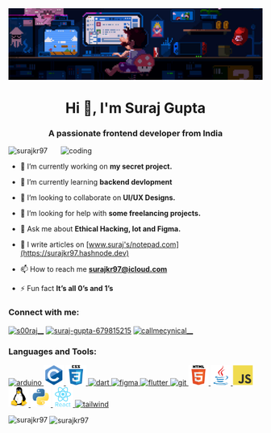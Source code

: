 <img align="center" src="img/tinywow_chill_mario_by_pixeljeff1995_ddjk36s-pre_17417503.jpg" alt="coding">

<!-- <div>
<img align="center" src="https://i.imgur.com/4ASafy0.png">
</div>
 -->


<h1 align="center">Hi 👋, I'm Suraj Gupta</h1>
<h3 align="center">A passionate frontend developer from India</h3>
<img align="right" width="400" src="https://cdn.dribbble.com/users/1162077/screenshots/3848914/programmer.gif" alt="coding">

<!-- <img align="right" width="400" src="img/AngelicConcreteHypsilophodon.webp" alt="coding"> -->


<p align="left"> <img src="https://komarev.com/ghpvc/?username=surajkr97&label=Profile%20views&color=0e75b6&style=flat" alt="surajkr97" /> </p>

<!-- <p align="left"> <a href="https://twitter.com/s00raj__" target="blank"><img src="https://img.shields.io/twitter/follow/s00raj__?logo=twitter&style=for-the-badge" alt="s00raj__" /></a> </p> -->

- 🔭 I’m currently working on **my secret project.**

- 🌱 I’m currently learning **backend devlopment**

- 👯 I’m looking to collaborate on **UI/UX Designs.**

- 🤝 I’m looking for help with **some freelancing projects.**

- 💬 Ask me about **Ethical Hacking, Iot and Figma.**

- 📝 I write articles on [www.suraj's/notepad.com](https://surajkr97.hashnode.dev)

- 📫 How to reach me **surajkr97@icloud.com**

- ⚡ Fun fact **It’s all 0’s and 1’s**

<h3 align="left">Connect with me:</h3>
<p align="left">
<a href="https://twitter.com/s00raj__" target="blank"><img align="center" src="https://raw.githubusercontent.com/rahuldkjain/github-profile-readme-generator/master/src/images/icons/Social/twitter.svg" alt="s00raj__" height="30" width="40" /></a>
<a href="https://linkedin.com/in/suraj-gupta-679815215" target="blank"><img align="center" src="https://raw.githubusercontent.com/rahuldkjain/github-profile-readme-generator/master/src/images/icons/Social/linked-in-alt.svg" alt="suraj-gupta-679815215" height="30" width="40" /></a>
<a href="https://instagram.com/callmecynical__" target="blank"><img align="center" src="https://raw.githubusercontent.com/rahuldkjain/github-profile-readme-generator/master/src/images/icons/Social/instagram.svg" alt="callmecynical__" height="30" width="40" /></a>
</p>

<h3 align="left">Languages and Tools:</h3>
<p align="left"> <a href="https://www.arduino.cc/" target="_blank" rel="noreferrer"> <img src="https://cdn.worldvectorlogo.com/logos/arduino-1.svg" alt="arduino" width="40" height="40"/> </a> <a href="https://www.cprogramming.com/" target="_blank" rel="noreferrer"> <img src="https://raw.githubusercontent.com/devicons/devicon/master/icons/c/c-original.svg" alt="c" width="40" height="40"/> </a> <a href="https://www.w3schools.com/css/" target="_blank" rel="noreferrer"> <img src="https://raw.githubusercontent.com/devicons/devicon/master/icons/css3/css3-original-wordmark.svg" alt="css3" width="40" height="40"/> </a> <a href="https://dart.dev" target="_blank" rel="noreferrer"> <img src="https://www.vectorlogo.zone/logos/dartlang/dartlang-icon.svg" alt="dart" width="40" height="40"/> </a> <a href="https://www.figma.com/" target="_blank" rel="noreferrer"> <img src="https://www.vectorlogo.zone/logos/figma/figma-icon.svg" alt="figma" width="40" height="40"/> </a> <a href="https://flutter.dev" target="_blank" rel="noreferrer"> <img src="https://www.vectorlogo.zone/logos/flutterio/flutterio-icon.svg" alt="flutter" width="40" height="40"/> </a> <a href="https://git-scm.com/" target="_blank" rel="noreferrer"> <img src="https://www.vectorlogo.zone/logos/git-scm/git-scm-icon.svg" alt="git" width="40" height="40"/> </a> <a href="https://www.w3.org/html/" target="_blank" rel="noreferrer"> <img src="https://raw.githubusercontent.com/devicons/devicon/master/icons/html5/html5-original-wordmark.svg" alt="html5" width="40" height="40"/> </a> <a href="https://www.java.com" target="_blank" rel="noreferrer"> <img src="https://raw.githubusercontent.com/devicons/devicon/master/icons/java/java-original.svg" alt="java" width="40" height="40"/> </a> <a href="https://developer.mozilla.org/en-US/docs/Web/JavaScript" target="_blank" rel="noreferrer"> <img src="https://raw.githubusercontent.com/devicons/devicon/master/icons/javascript/javascript-original.svg" alt="javascript" width="40" height="40"/> </a> <a href="https://www.linux.org/" target="_blank" rel="noreferrer"> <img src="https://raw.githubusercontent.com/devicons/devicon/master/icons/linux/linux-original.svg" alt="linux" width="40" height="40"/> </a> <a href="https://www.python.org" target="_blank" rel="noreferrer"> <img src="https://raw.githubusercontent.com/devicons/devicon/master/icons/python/python-original.svg" alt="python" width="40" height="40"/> </a> <a href="https://reactjs.org/" target="_blank" rel="noreferrer"> <img src="https://raw.githubusercontent.com/devicons/devicon/master/icons/react/react-original-wordmark.svg" alt="react" width="40" height="40"/> </a> <a href="https://tailwindcss.com/" target="_blank" rel="noreferrer"> <img src="https://www.vectorlogo.zone/logos/tailwindcss/tailwindcss-icon.svg" alt="tailwind" width="40" height="40"/> </a> </p>

<p><img align="left" src="https://github-readme-stats.vercel.app/api/top-langs?username=surajkr97&show_icons=true&locale=en&layout=compact" alt="surajkr97" /></p>

<p>&nbsp;<img align="center" src="https://github-readme-stats.vercel.app/api?username=surajkr97&show_icons=true&locale=en" alt="surajkr97" /></p>

